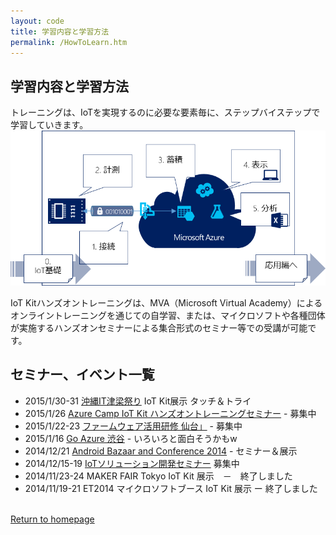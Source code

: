 ```yaml
---
layout: code
title: 学習内容と学習方法
permalink: /HowToLearn.htm
---
```


## 学習内容と学習方法

トレーニングは、IoTを実現するのに必要な要素毎に、ステップバイステップで学習していきます。
<img src="images/LearningStep2.png">

IoT Kitハンズオントレーニングは、MVA（Microsoft Virtual Academy）によるオンライントレーニングを通じての自学習、または、マイクロソフトや各種団体が実施するハンズオンセミナーによる集合形式のセミナー等での受講が可能です。

## セミナー、イベント一覧

* 2015/1/30-31 [沖縄IT津梁祭り](http://www.it-matsuri.net/index.html) IoT Kit展示 タッチ＆トライ
* 2015/1/26 [Azure Camp IoT Kit ハンズオントレーニングセミナー](https://msevents.microsoft.com/CUI/EventDetail.aspx?EventID=1032609294&Culture=ja-JP&community=0) - 募集中
* 2015/1/22-23 [ファームウェア活用研修 仙台」](http://www.mit.pref.miyagi.jp/embedded/kensyu_26/#firmware) - 募集中
* 2015/1/16 [Go Azure 渋谷](http://r.jazug.jp/) - いろいろと面白そうかもw
* 2014/12/21 [Android Bazaar and Conference 2014](http://abc.android-group.jp/2014w/) - セミナー＆展示
* 2014/12/15-19 [IoTソリューション開発セミナー](http://www.microsoft.com/ja-jp/mic/seminar/iot_ml.aspx) 募集中　
* 2014/11/23-24 MAKER FAIR Tokyo IoT Kit 展示　－　終了しました
* 2014/11/19-21 ET2014 マイクロソフトブース IoT Kit 展示 ー 終了しました


<br/>
<a class="btn btn-default" href="index.htm" role="button">Return to homepage</a>
